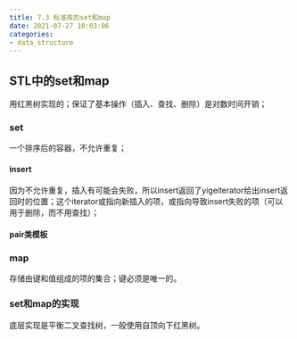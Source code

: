 ```yaml
---
title: 7.3 标准库的set和map
date: 2021-07-27 10:03:06
categories:
- data_structure
---
```

## STL中的set和map

用红黑树实现的；保证了基本操作（插入、查找、删除）是对数时间开销；  

### set

一个排序后的容器，不允许重复；  

#### insert

因为不允许重复，插入有可能会失败，所以insert返回了yigeiterator给出insert返回时的位置；这个iterator或指向新插入的项，或指向导致insert失败的项（可以用于删除，而不用查找）；

#### pair类模板

### map

存储由键和值组成的项的集合；键必须是唯一的。

### set和map的实现

底层实现是平衡二叉查找树，一般使用自顶向下红黑树。
